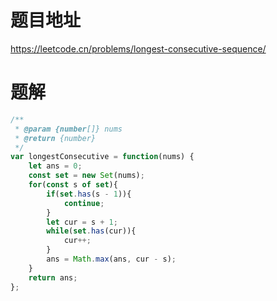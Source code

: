 # 题目地址
https://leetcode.cn/problems/longest-consecutive-sequence/

# 题解
```js
/**
 * @param {number[]} nums
 * @return {number}
 */
var longestConsecutive = function(nums) {
    let ans = 0;
    const set = new Set(nums);
    for(const s of set){
        if(set.has(s - 1)){
            continue;
        }
        let cur = s + 1;
        while(set.has(cur)){
            cur++;
        }
        ans = Math.max(ans, cur - s);
    }
    return ans;
};
```
